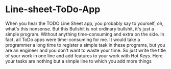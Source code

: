 # Line-sheet-ToDo-App
When you hear the TODO Line Sheet app, you probably say to yourself, oh, what's this nonsense. But this Bullshit is not ordinary bullshit, it's just a simple program. Without anything time-consuming and extra on the side. In fact, all ToDo apps were time-consuming for me. It would take a programmer a long time to register a simple task in these programs, but you are an engineer and you don't want to waste your time. So just write the title of your work in one line and add features to your work with Hot Keys.
Here your tasks are nothing but a simple line to which you add more things
